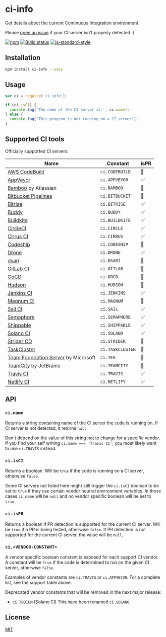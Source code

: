 # ci-info

Get details about the current Continuous Integration environment.

Please [open an
issue](https://github.com/watson/ci-info/issues/new?template=ci-server-not-detected.md)
if your CI server isn't properly detected :)

[![npm](https://img.shields.io/npm/v/ci-info.svg)](https://www.npmjs.com/package/ci-info)
[![Build status](https://travis-ci.org/watson/ci-info.svg?branch=master)](https://travis-ci.org/watson/ci-info)
[![js-standard-style](https://img.shields.io/badge/code%20style-standard-brightgreen.svg?style=flat)](https://github.com/feross/standard)

## Installation

```bash
npm install ci-info --save
```

## Usage

```js
var ci = require('ci-info');

if (ci.isCI) {
  console.log('The name of the CI server is:', ci.name);
} else {
  console.log('This program is not running on a CI server');
}
```

## Supported CI tools

Officially supported CI servers:

| Name                                                                                                    | Constant         | isPR |
| ------------------------------------------------------------------------------------------------------- | ---------------- | ---- |
| [AWS CodeBuild](https://aws.amazon.com/codebuild/)                                                      | `ci.CODEBUILD`   | 🚫   |
| [AppVeyor](http://www.appveyor.com)                                                                     | `ci.APPVEYOR`    | ✅   |
| [Bamboo](https://www.atlassian.com/software/bamboo) by Atlassian                                        | `ci.BAMBOO`      | 🚫   |
| [Bitbucket Pipelines](https://bitbucket.org/product/features/pipelines)                                 | `ci.BITBUCKET`   | 🚫   |
| [Bitrise](https://www.bitrise.io/)                                                                      | `ci.BITRISE`     | ✅   |
| [Buddy](https://buddy.works/)                                                                           | `ci.BUDDY`       | ✅   |
| [Buildkite](https://buildkite.com)                                                                      | `ci.BUILDKITE`   | ✅   |
| [CircleCI](http://circleci.com)                                                                         | `ci.CIRCLE`      | ✅   |
| [Cirrus CI](https://cirrus-ci.org)                                                                      | `ci.CIRRUS`      | ✅   |
| [Codeship](https://codeship.com)                                                                        | `ci.CODESHIP`    | 🚫   |
| [Drone](https://drone.io)                                                                               | `ci.DRONE`       | ✅   |
| [dsari](https://github.com/rfinnie/dsari)                                                               | `ci.DSARI`       | 🚫   |
| [GitLab CI](https://about.gitlab.com/gitlab-ci/)                                                        | `ci.GITLAB`      | 🚫   |
| [GoCD](https://www.go.cd/)                                                                              | `ci.GOCD`        | 🚫   |
| [Hudson](http://hudson-ci.org)                                                                          | `ci.HUDSON`      | 🚫   |
| [Jenkins CI](https://jenkins-ci.org)                                                                    | `ci.JENKINS`     | ✅   |
| [Magnum CI](https://magnum-ci.com)                                                                      | `ci.MAGNUM`      | 🚫   |
| [Sail CI](https://sail.ci/)                                                                             | `ci.SAIL`        | ✅   |
| [Semaphore](https://semaphoreci.com)                                                                    | `ci.SEMAPHORE`   | ✅   |
| [Shippable](https://www.shippable.com/)                                                                 | `ci.SHIPPABLE`   | ✅   |
| [Solano CI](https://www.solanolabs.com/)                                                                | `ci.SOLANO`      | ✅   |
| [Strider CD](https://strider-cd.github.io/)                                                             | `ci.STRIDER`     | 🚫   |
| [TaskCluster](http://docs.taskcluster.net)                                                              | `ci.TASKCLUSTER` | 🚫   |
| [Team Foundation Server](https://www.visualstudio.com/en-us/products/tfs-overview-vs.aspx) by Microsoft | `ci.TFS`         | 🚫   |
| [TeamCity](https://www.jetbrains.com/teamcity/) by JetBrains                                            | `ci.TEAMCITY`    | 🚫   |
| [Travis CI](http://travis-ci.org)                                                                       | `ci.TRAVIS`      | ✅   |
| [Netlify CI](https://www.netlify.com/)                                                                  | `ci.NETLIFY`     | ✅   |

## API

### `ci.name`

Returns a string containing name of the CI server the code is running on.
If CI server is not detected, it returns `null`.

Don't depend on the value of this string not to change for a specific
vendor. If you find your self writing `ci.name === 'Travis CI'`, you
most likely want to use `ci.TRAVIS` instead.

### `ci.isCI`

Returns a boolean. Will be `true` if the code is running on a CI server,
otherwise `false`.

Some CI servers not listed here might still trigger the `ci.isCI`
boolean to be set to `true` if they use certain vendor neutral
environment variables. In those cases `ci.name` will be `null` and no
vendor specific boolean will be set to `true`.

### `ci.isPR`

Returns a boolean if PR detection is supported for the current CI server. Will
be `true` if a PR is being tested, otherwise `false`. If PR detection is
not supported for the current CI server, the value will be `null`.

### `ci.<VENDOR-CONSTANT>`

A vendor specific boolean constant is exposed for each support CI
vendor. A constant will be `true` if the code is determined to run on
the given CI server, otherwise `false`.

Examples of vendor constants are `ci.TRAVIS` or `ci.APPVEYOR`. For a
complete list, see the support table above.

Deprecated vendor constants that will be removed in the next major
release:

- `ci.TDDIUM` (Solano CI) This have been renamed `ci.SOLANO`

## License

[MIT](LICENSE)
